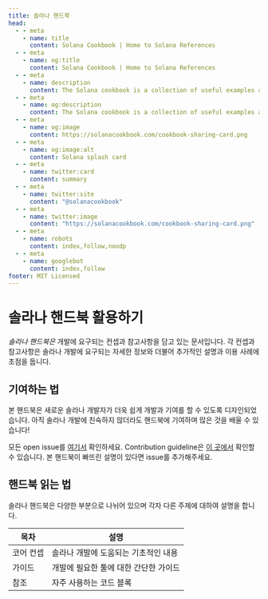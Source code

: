 ```yaml
---
title: 솔라나 핸드북
head:
  - - meta
    - name: title
      content: Solana Cookbook | Home to Solana References
  - - meta
    - name: og:title
      content: Solana Cookbook | Home to Solana References
  - - meta
    - name: description
      content: The Solana cookbook is a collection of useful examples and references for building on Solana
  - - meta
    - name: og:description
      content: The Solana cookbook is a collection of useful examples and references for building on Solana
  - - meta
    - name: og:image
      content: https://solanacookbook.com/cookbook-sharing-card.png
  - - meta
    - name: og:image:alt
      content: Solana splash card
  - - meta
    - name: twitter:card
      content: summary
  - - meta
    - name: twitter:site
      content: "@solanacookbook"
  - - meta
    - name: twitter:image
      content: "https://solanacookbook.com/cookbook-sharing-card.png"
  - - meta
    - name: robots
      content: index,follow,noodp
  - - meta
    - name: googlebot
      content: index,follow
footer: MIT Licensed
---
```


# 솔라나 핸드북 활용하기


*솔라나 핸드북은* 개발에 요구되는 컨셉과 참고사항을 담고 있는 문서입니다. 각 컨셉과 참고사항은 솔라나 개발에 요구되는 자세한 정보와 더불어 추가적인 설명과 이용 사례에 초점을 둡니다.

## 기여하는 법

본 핸드북은 새로운 솔라나 개발자가 더욱 쉽게 개발과 기여를 할 수 있도록 디자인되었습니다. 아직 솔라나 개발에 친숙하지 않더라도 핸드북에 기여하며 많은 것을 배울 수 있습니다!


모든 open issue를 [여기서](https://github.com/solana-developers/solana-cookbook/issues) 확인하세요. Contribution guideline은 [이 곳에서](https://github.com/solana-developers/solana-cookbook#contributing) 확인할 수 있습니다. 본 핸드북이 빠뜨린 설명이 있다면 issue를 추가해주세요.

## 핸드북 읽는 법

솔라나 핸드북은 다양한 부분으로 나뉘어 있으며 각자 다른 주제에 대하여 설명을 합니다.

| 목차       | 설명 |
|---------------|-----------------------------------------------------------------|
| 코어 컨셉 | 솔라나 개발에 도움되는 기초적인 내용 |
| 가이드        | 개발에 필요한 툴에 대한 간단한 가이드        |
| 참조    | 자주 사용하는 코드 블록                     |
